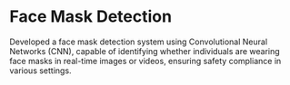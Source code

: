 # Face Mask Detection

Developed a face mask detection system using Convolutional Neural Networks (CNN), capable of identifying
whether individuals are wearing face masks in real-time images or videos, ensuring safety compliance in
various settings.
